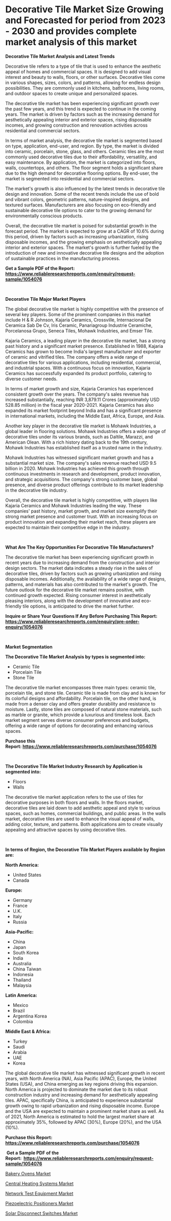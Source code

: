 <p><h1>Decorative Tile Market Size Growing and Forecasted for period from 2023 - 2030 and provides complete market analysis of this market</h1></p><p><strong>Decorative Tile Market Analysis and Latest Trends</strong></p>
<p><p>Decorative tile refers to a type of tile that is used to enhance the aesthetic appeal of homes and commercial spaces. It is designed to add visual interest and beauty to walls, floors, or other surfaces. Decorative tiles come in various shapes, sizes, colors, and patterns, allowing for endless design possibilities. They are commonly used in kitchens, bathrooms, living rooms, and outdoor spaces to create unique and personalized spaces.</p><p>The decorative tile market has been experiencing significant growth over the past few years, and this trend is expected to continue in the coming years. The market is driven by factors such as the increasing demand for aesthetically appealing interior and exterior spaces, rising disposable incomes, and growing construction and renovation activities across residential and commercial sectors.</p><p>In terms of market analysis, the decorative tile market is segmented based on type, application, end-user, and region. By type, the market is divided into ceramic, porcelain, stone, glass, and others. Ceramic tiles are the most commonly used decorative tiles due to their affordability, versatility, and easy maintenance. By application, the market is categorized into floors, walls, countertops, and others. The floor segment holds a significant share due to the high demand for decorative flooring options. By end-user, the market is segmented into residential and commercial sectors.</p><p>The market's growth is also influenced by the latest trends in decorative tile design and innovation. Some of the recent trends include the use of bold and vibrant colors, geometric patterns, nature-inspired designs, and textured surfaces. Manufacturers are also focusing on eco-friendly and sustainable decorative tile options to cater to the growing demand for environmentally conscious products.</p><p>Overall, the decorative tile market is poised for substantial growth in the forecast period. The market is expected to grow at a CAGR of 10.6% during this period, driven by factors such as increasing urbanization, rising disposable incomes, and the growing emphasis on aesthetically appealing interior and exterior spaces. The market's growth is further fueled by the introduction of new and innovative decorative tile designs and the adoption of sustainable practices in the manufacturing process.</p></p>
<p><strong>Get a Sample PDF of the Report:&nbsp; <a href="https://www.reliableresearchreports.com/enquiry/request-sample/1054076">https://www.reliableresearchreports.com/enquiry/request-sample/1054076</a></strong></p>
<p>&nbsp;</p>
<p><strong>Decorative Tile Major Market Players</strong></p>
<p><p>The global decorative tile market is highly competitive with the presence of several key players. Some of the prominent companies in this market include H & R Johnson, Kajaria Ceramics, Crossville, Internacional De Ceramica Sab De Cv, Iris Ceramic, Panariagroup Industrie Ceramiche, Porcelanosa Grupo, Seneca Tiles, Mohawk Industries, and Emser Tile.</p><p>Kajaria Ceramics, a leading player in the decorative tile market, has a strong past history and a significant market presence. Established in 1988, Kajaria Ceramics has grown to become India's largest manufacturer and exporter of ceramic and vitrified tiles. The company offers a wide range of decorative tiles for various applications, including residential, commercial, and industrial spaces. With a continuous focus on innovation, Kajaria Ceramics has successfully expanded its product portfolio, catering to diverse customer needs.</p><p>In terms of market growth and size, Kajaria Ceramics has experienced consistent growth over the years. The company's sales revenue has increased substantially, reaching INR 3,879.11 Crores (approximately USD 528.85 million) in the fiscal year 2020-2021. Kajaria Ceramics has also expanded its market footprint beyond India and has a significant presence in international markets, including the Middle East, Africa, Europe, and Asia.</p><p>Another key player in the decorative tile market is Mohawk Industries, a global leader in flooring solutions. Mohawk Industries offers a wide range of decorative tiles under its various brands, such as Daltile, Marazzi, and American Olean. With a rich history dating back to the 19th century, Mohawk Industries has established itself as a trusted name in the industry.</p><p>Mohawk Industries has witnessed significant market growth and has a substantial market size. The company's sales revenue reached USD 9.5 billion in 2020. Mohawk Industries has achieved this growth through continuous investments in research and development, product innovation, and strategic acquisitions. The company's strong customer base, global presence, and diverse product offerings contribute to its market leadership in the decorative tile industry.</p><p>Overall, the decorative tile market is highly competitive, with players like Kajaria Ceramics and Mohawk Industries leading the way. These companies' past history, market growth, and market size exemplify their strong market presence and customer trust. With an increasing focus on product innovation and expanding their market reach, these players are expected to maintain their competitive edge in the industry.</p></p>
<p>&nbsp;</p>
<p><strong>What Are The Key Opportunities For Decorative Tile Manufacturers?</strong></p>
<p><p>The decorative tile market has been experiencing significant growth in recent years due to increasing demand from the construction and interior design sectors. The market data indicates a steady rise in the sales of decorative tiles, driven by factors such as growing urbanization and rising disposable incomes. Additionally, the availability of a wide range of designs, patterns, and materials has also contributed to the market's growth. The future outlook for the decorative tile market remains positive, with continued growth expected. Rising consumer interest in aesthetically pleasing interiors, along with the development of innovative and eco-friendly tile options, is anticipated to drive the market further.</p></p>
<p><strong>Inquire or Share Your Questions If Any Before Purchasing This Report: <a href="https://www.reliableresearchreports.com/enquiry/pre-order-enquiry/1054076">https://www.reliableresearchreports.com/enquiry/pre-order-enquiry/1054076</a></strong></p>
<p>&nbsp;</p>
<p><strong>Market Segmentation</strong></p>
<p><strong>The Decorative Tile Market Analysis by types is segmented into:</strong></p>
<p><ul><li>Ceramic Tile</li><li>Porcelain Tile</li><li>Stone Tile</li></ul></p>
<p><p>The decorative tile market encompasses three main types: ceramic tile, porcelain tile, and stone tile. Ceramic tile is made from clay and is known for its colorful designs and affordability. Porcelain tile, on the other hand, is made from a denser clay and offers greater durability and resistance to moisture. Lastly, stone tiles are composed of natural stone materials, such as marble or granite, which provide a luxurious and timeless look. Each market segment serves diverse consumer preferences and budgets, offering a wide range of options for decorating and enhancing various spaces.</p></p>
<p><strong>Purchase this Report:&nbsp;<a href="https://www.reliableresearchreports.com/purchase/1054076">https://www.reliableresearchreports.com/purchase/1054076</a></strong></p>
<p>&nbsp;</p>
<p><strong>The Decorative Tile Market Industry Research by Application is segmented into:</strong></p>
<p><ul><li>Floors</li><li>Walls</li></ul></p>
<p><p>The decorative tile market application refers to the use of tiles for decorative purposes in both floors and walls. In the floors market, decorative tiles are laid down to add aesthetic appeal and style to various spaces, such as homes, commercial buildings, and public areas. In the walls market, decorative tiles are used to enhance the visual appeal of walls, adding color, texture, and patterns. Both applications aim to create visually appealing and attractive spaces by using decorative tiles.</p></p>
<p>&nbsp;</p>
<p><strong>In terms of Region, the Decorative Tile Market Players available by Region are:</strong></p>
<p>
    <p> <strong> North America: </strong>
        <ul>
            <li>United States</li>
            <li>Canada</li>
        </ul>
        </p> 
    <p> <strong> Europe: </strong>
        <ul>
            <li>Germany</li>
            <li>France</li>
            <li>U.K.</li>
            <li>Italy</li>
            <li>Russia</li>
        </ul>
        </p> 
    <p> <strong> Asia-Pacific: </strong>
        <ul>
            <li>China</li>
            <li>Japan</li>
            <li>South Korea</li>
            <li>India</li>
            <li>Australia</li>
            <li>China Taiwan</li>
            <li>Indonesia</li>
            <li>Thailand</li>
            <li>Malaysia</li>
        </ul>
        </p> 
    <p> <strong> Latin America: </strong>
        <ul>
            <li>Mexico</li>
            <li>Brazil</li>
            <li>Argentina Korea</li>
            <li>Colombia</li>
        </ul>
        </p> 
    <p> <strong> Middle East & Africa: </strong>
        <ul>
            <li>Turkey</li>
            <li>Saudi</li>
            <li>Arabia</li>
            <li>UAE</li>
            <li>Korea</li>
        </ul>
    </p>
    </p>
<p><p>The global decorative tile market has witnessed significant growth in recent years, with North America (NA), Asia Pacific (APAC), Europe, the United States (USA), and China emerging as key regions driving this expansion. North America is projected to dominate the market due to its robust construction industry and increasing demand for aesthetically appealing tiles. APAC, specifically China, is anticipated to experience substantial growth owing to rapid urbanization and rising disposable income. Europe and the USA are expected to maintain a prominent market share as well. As of 2021, North America is estimated to hold the largest market share at approximately 35%, followed by APAC (30%), Europe (20%), and the USA (10%).</p></p>
<p><strong>Purchase this Report: <a href="https://www.reliableresearchreports.com/purchase/1054076">https://www.reliableresearchreports.com/purchase/1054076</a></strong></p>
<p>&nbsp;<strong>Get a Sample PDF of the Report:&nbsp;&nbsp;<a href="https://www.reliableresearchreports.com/enquiry/request-sample/1054076">https://www.reliableresearchreports.com/enquiry/request-sample/1054076</a></strong></p>
<p><strong></strong></p>
<p><p><a href="https://medium.com/@moribenton733320/bakery-ovens-market-furnishes-information-on-market-share-market-trends-and-market-growth-720a643abc1a">Bakery Ovens Market</a></p><p><a href="https://medium.com/@hugthess010/central-heating-systems-market-analysis-its-cagr-market-segmentation-and-global-industry-overview-5c9758ee6875">Central Heating Systems Market</a></p><p><a href="https://medium.com/@tanaysamar7412/network-test-equipment-market-analysis-its-cagr-market-segmentation-and-global-industry-overview-7a8c7e7311b5">Network Test Equipment Market</a></p><p><a href="https://medium.com/@donaldortega4f/piezoelectric-positioners-market-the-key-to-successful-business-strategy-forecast-till-2030-99cb9f3ec145">Piezoelectric Positioners Market</a></p><p><a href="https://medium.com/@walterstanley64/solar-disconnect-switches-market-size-reveals-the-best-marketing-channels-in-global-industry-80ee90d1fe1c">Solar Disconnect Switches Market</a></p></p>